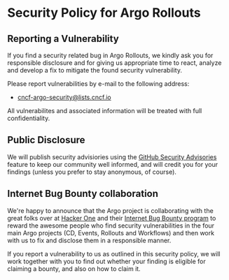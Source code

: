# Security Policy for Argo Rollouts


## Reporting a Vulnerability

If you find a security related bug in Argo Rollouts, we kindly ask you for responsible
disclosure and for giving us appropriate time to react, analyze and develop a
fix to mitigate the found security vulnerability.

Please report vulnerabilities by e-mail to the following address: 

* cncf-argo-security@lists.cncf.io

All vulnerabilites and associated information will be treated with full confidentiality. 

## Public Disclosure

We will publish security advisiories using the
[GitHub Security Advisories](https://github.com/nholuongut/argo-rollouts/security/advisories)
feature to keep our community well informed, and will credit you for your
findings (unless you prefer to stay anonymous, of course).

## Internet Bug Bounty collaboration

We're happy to announce that the Argo project is collaborating with the great
folks over at
[Hacker One](https://hackerone.com/) and their
[Internet Bug Bounty program](https://hackerone.com/ibb)
to reward the awesome people who find security vulnerabilities in the four
main Argo projects (CD, Events, Rollouts and Workflows) and then work with
us to fix and disclose them in a responsible manner.

If you report a vulnerability to us as outlined in this security policy, we
will work together with you to find out whether your finding is eligible for
claiming a bounty, and also on how to claim it.

